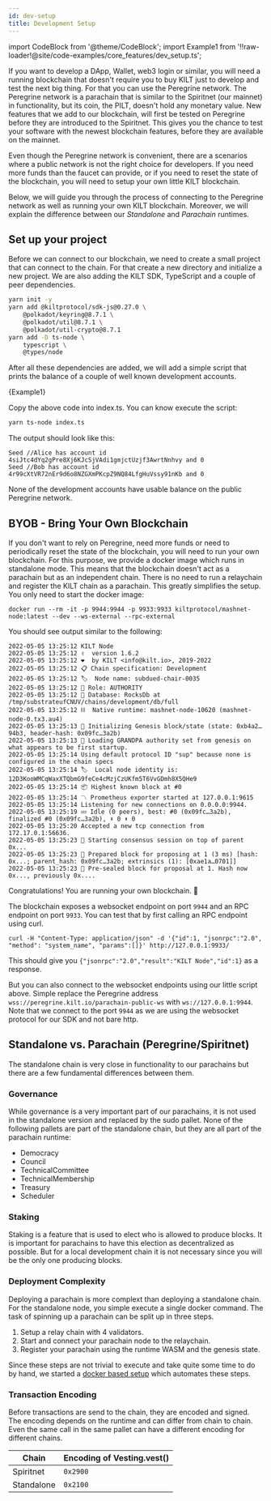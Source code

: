 ```yaml
---
id: dev-setup
title: Development Setup
---
```

import CodeBlock from '@theme/CodeBlock';
import Example1 from '!!raw-loader!@site/code-examples/core_features/dev_setup.ts';

If you want to develop a DApp, Wallet, web3 login or similar, you will need a running blockchain that doesn't require you to buy KILT just to develop and test the next big thing.
For that you can use the Peregrine network.
The Peregrine network is a parachain that is similar to the Spiritnet (our mainnet) in functionality, but its coin, the PILT, doesn't hold any monetary value.
New features that we add to our blockchain, will first be tested on Peregrine before they are introduced to the Spiritnet.
This gives you the chance to test your software with the newest blockchain features, before they are available on the mainnet.

Even though the Peregrine network is convenient, there are a scenarios where a public network is not the right choice for developers.
If you need more funds than the faucet can provide, or if you need to reset the state of the blockchain, you will need to setup your own little KILT blockchain.

Below, we will guide you through the process of connecting to the Peregrine network as well as running your own KILT blockchain.
Moreover, we will explain the difference between our _Standalone_ and _Parachain_ runtimes.

## Set up your project

Before we can connect to our blockchain, we need to create a small project that can connect to the chain.
For that create a new directory and initialize a new project.
We are also adding the KILT SDK, TypeScript and a couple of peer dependencies.

```bash
yarn init -y
yarn add @kiltprotocol/sdk-js@0.27.0 \
    @polkadot/keyring@8.7.1 \
    @polkadot/util@8.7.1 \
    @polkadot/util-crypto@8.7.1
yarn add -D ts-node \
    typescript \
    @types/node
```

After all these dependencies are added, we will add a simple script that prints the balance of a couple of well known development accounts.

<CodeBlock className="language-js">
  {Example1}
</CodeBlock>

Copy the above code into index.ts.
You can know execute the script:

```bash
yarn ts-node index.ts
```

The output should look like this:

```
Seed //Alice has account id 4siJtc4dYq2gPre8Xj6KJcSjVAdi1gmjctUzjf3AwrtNnhvy and 0
Seed //Bob has account id 4r99cXtVR72nEr9d6o8NZGXmPKcpZ9NQ84LfgHuVssy91nKb and 0
```

None of the development accounts have usable balance on the public Peregrine network.

## BYOB - Bring Your Own Blockchain

If you don't want to rely on Peregrine, need more funds or need to periodically reset the state of the blockchain, you will need to run your own blockchain.
For this purpose, we provide a docker image which runs in standalone mode.
This means that the blockchain doesn't act as a parachain but as an independent chain.
There is no need to run a relaychain and register the KILT chain as a parachain.
This greatly simplifies the setup.
You only need to start the docker image:

```
docker run --rm -it -p 9944:9944 -p 9933:9933 kiltprotocol/mashnet-node:latest --dev --ws-external --rpc-external
```

You should see output similar to the following:

```
2022-05-05 13:25:12 KILT Node
2022-05-05 13:25:12 ✌️  version 1.6.2
2022-05-05 13:25:12 ❤️  by KILT <info@kilt.io>, 2019-2022
2022-05-05 13:25:12 📋 Chain specification: Development
2022-05-05 13:25:12 🏷  Node name: subdued-chair-0035
2022-05-05 13:25:12 👤 Role: AUTHORITY
2022-05-05 13:25:12 💾 Database: RocksDb at /tmp/substrateufCNUV/chains/development/db/full
2022-05-05 13:25:12 ⛓  Native runtime: mashnet-node-10620 (mashnet-node-0.tx3.au4)
2022-05-05 13:25:13 🔨 Initializing Genesis block/state (state: 0xb4a2…94b3, header-hash: 0x09fc…3a2b)
2022-05-05 13:25:13 👴 Loading GRANDPA authority set from genesis on what appears to be first startup.
2022-05-05 13:25:14 Using default protocol ID "sup" because none is configured in the chain specs
2022-05-05 13:25:14 🏷  Local node identity is: 12D3KooWMCqWaxXTQbmG9feCe4cMzjCzUKfm5T6VvGDmh8X5QHe9
2022-05-05 13:25:14 📦 Highest known block at #0
2022-05-05 13:25:14 〽️ Prometheus exporter started at 127.0.0.1:9615
2022-05-05 13:25:14 Listening for new connections on 0.0.0.0:9944.
2022-05-05 13:25:19 💤 Idle (0 peers), best: #0 (0x09fc…3a2b), finalized #0 (0x09fc…3a2b), ⬇ 0 ⬆ 0
2022-05-05 13:25:20 Accepted a new tcp connection from 172.17.0.1:56636.
2022-05-05 13:25:23 🙌 Starting consensus session on top of parent 0x...
2022-05-05 13:25:23 🎁 Prepared block for proposing at 1 (3 ms) [hash: 0x...; parent_hash: 0x09fc…3a2b; extrinsics (1): [0xae1a…0701]]
2022-05-05 13:25:23 🔖 Pre-sealed block for proposal at 1. Hash now 0x..., previously 0x....
```

Congratulations!
You are running your own blockchain. 🎉

The blockchain exposes a websocket endpoint on port `9944` and an RPC endpoint on port `9933`.
You can test that by first calling an RPC endpoint using curl.

```
curl -H "Content-Type: application/json" -d '{"id":1, "jsonrpc":"2.0", "method": "system_name", "params":[]}' http://127.0.0.1:9933/
```

This should give you `{"jsonrpc":"2.0","result":"KILT Node","id":1}` as a response.

But you can also connect to the websocket endpoints using our little script above.
Simple replace the Peregrine address `wss://peregrine.kilt.io/parachain-public-ws` with `ws://127.0.0.1:9944`.
Note that we connect to the port `9944` as we are using the websocket protocol for our SDK and not bare http.


## Standalone vs. Parachain (Peregrine/Spiritnet)

The standalone chain is very close in functionality to our parachains but there are a few fundamental differences between them.

<!-- ### Blocktime

Block time is actually the same, but this might change in the future. -->

### Governance

While governance is a very important part of our parachains, it is not used in the standalone version and replaced by the sudo pallet.
None of the following pallets are part of the standalone chain, but they are all part of the parachain runtime:

* Democracy
* Council
* TechnicalCommittee
* TechnicalMembership
* Treasury
* Scheduler

### Staking

Staking is a feature that is used to elect who is allowed to produce blocks.
It is important for parachains to have this election as decentralized as possible.
But for a local development chain it is not necessary since you will be the only one producing blocks.

### Deployment Complexity

Deploying a parachain is more complext than deploying a standalone chain.
For the standalone node, you simple execute a single docker command.
The task of spinning up a parachain can be split up in three steps.

1. Setup a relay chain with 4 validators.
2. Start and connect your parachain node to the relaychain.
3. Register your parachain using the runtime WASM and the genesis state.

Since these steps are not trivial to execute and take quite some time to do by hand, we started a [docker based setup](https://github.com/KILTprotocol/local-parachain-setup) which automates these steps.

### Transaction Encoding

Before transactions are send to the chain, they are encoded and signed.
The encoding depends on the runtime and can differ from chain to chain.
Even the same call in the same pallet can have a different encoding for different chains.

| Chain      | Encoding of Vesting.vest() |
| ---------- | -------------------------- |
| Spiritnet  | `0x2900`                   |
| Standalone | `0x2100`                   |
